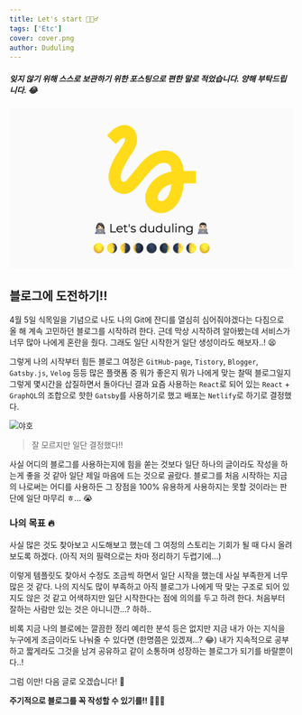 ```yaml
---
title: Let's start 🏄🏻‍♂️
tags: ['Etc']
cover: cover.png
author: Duduling
---
```


##### 잊지 않기 위해 스스로 보관하기 위한 포스팅으로 편한 말로 적었습니다. 양해 부탁드립니다. 😂

![duduling preview image](./cover.png)

## 블로그에 도전하기!!

4월 5일 식목일을 기념으로 나도 나의 Git에 잔디를 열심히 심어줘야겠다는 다짐으로 올 해 계속 고민하던 블로그를 시작하려 한다. 근데 막상 시작하려 알아봤는데 서비스가 너무 많아 나에게 혼란을 줬다. 그래도 일단 시작한거 일단 생성이라도 해보자..! 😫

그렇게 나의 시작부터 힘든 블로그 여정은 `GitHub-page`, `Tistory`, `Blogger`, `Gatsby.js`, `Velog` 등등 많은 플랫폼 중 뭐가 좋은지 뭐가 나에게 맞는 찰떡 블로그일지 그렇게 몇시간을 삽질하면서 돌아다닌 결과 요즘 사용하는 `React`로 되어 있는 `React` + `GraphQL`의 조합으로 핫한 `Gatsby`를 사용하기로 했고 배포는 `Netlify`로 하기로 결정했다.

![야호](https://drive.google.com/uc?id=1PU-ZhbwtaSTCn5WxwWAaiZI8KXvgcU4Q)

> 잘 모르지만 일단 결정했다!!

사실 어디의 블로그를 사용하는지에 힘을 쏟는 것보다 일단 하나의 글이라도 작성을 하는게 좋을 것 같아 일단 제일 마음에 드는 것으로 골랐다. 블로그를 처음 시작하는 지금의 나로써는 어디를 사용하든 그 장점을 100% 유용하게 사용하지는 못할 것이라는 판단에 일단 마무리 ㅎ... 😭

### 나의 목표 🔥

사실 많은 것도 찾아보고 시도해보고 했는데 그 여정의 스토리는 기회가 될 때 다시 올려보도록 하겠다. (아직 저의 필력으로는 차마 정리하기 두렵기에...)

이렇게 템플릿도 찾아서 수정도 조금씩 하면서 일단 시작을 했는데 사실 부족한게 너무 많은 것 같다. 나의 지식도 많이 부족하고 아직 블로그가 나에게 딱 맞는 구조로 되어 있지도 않은 것 같고 어색하지만 일단 시작한다는 점에 의의를 두고 하려 한다. 처음부터 잘하는 사람만 있는 것은 아니니깐...? 하하..

비록 지금 나의 블로에는 깔끔한 정리 예리한 분석 등은 없지만 지금 내가 아는 지식을 누구에게 조금이라도 나눠줄 수 있다면 (한명쯤은 있겠져...? 😂) 내가 지속적으로 공부하고 짧게라도 그것을 남겨 공유하고 같이 소통하며 성장하는 블로그가 되기를 바랄뿐이다..!

그럼 이만! 다음 글로 오겠습니다! 🥺

**주기적으로 블로그를 꼭 작성할 수 있기를!! 👨🏻‍💻**
